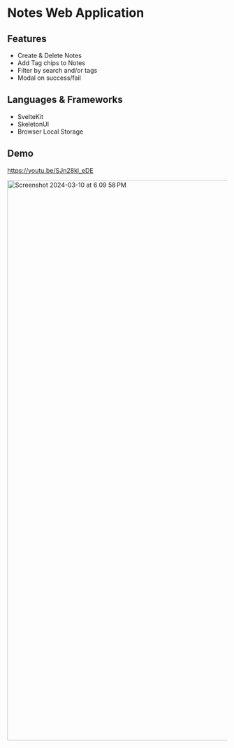 # Notes Web Application

## Features
- Create & Delete Notes
- Add Tag chips to Notes
- Filter by search and/or tags
- Modal on success/fail

## Languages & Frameworks
- SvelteKit
- SkeletonUI
- Browser Local Storage

## Demo
https://youtu.be/SJn28kl_eDE

<img width="1281" alt="Screenshot 2024-03-10 at 6 09 58 PM" src="https://github.com/colbysprague/NotesApplicationSvelte/assets/116236720/d3de703d-ba92-4261-86e6-87d668b5cf96">
